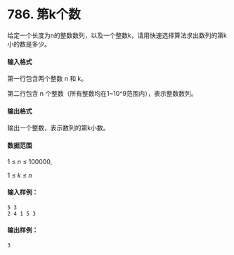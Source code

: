 # 786. 第k个数

给定一个长度为n的整数数列，以及一个整数k，请用快速选择算法求出数列的第k小的数是多少。

#### 输入格式

第一行包含两个整数 n 和 k。

第二行包含 n 个整数（所有整数均在1~10^9范围内），表示整数数列。

#### 输出格式

输出一个整数，表示数列的第k小数。

#### 数据范围

1 ≤ *n* ≤ 100000,

1 ≤ *k* ≤ *n*

#### 输入样例：

```
5 3
2 4 1 5 3
```

#### 输出样例：

```
3
```